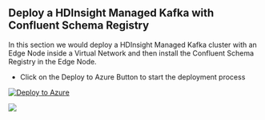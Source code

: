 ## Deploy a HDInsight Managed Kafka with Confluent Schema Registry 

In this section we would deploy a  HDInsight Managed Kafka  cluster with an Edge Node inside a Virtual Network and then install the Confluent Schema Registry in the Edge Node.  

 - Click on the Deploy to Azure Button to start the deployment process

[![Deploy to Azure](https://aka.ms/deploytoazurebutton)](https://portal.azure.com/#create/Microsoft.Template/uri/https%3A%2F%2Fraw.githubusercontent.com%2Farnabganguly%2FKafkaschemaregistry%2Fmaster%2Fazuredeploy.json
)
<a  href="http://armviz.io/#/load=https://raw.githubusercontent.com/arnabganguly/Kafkaschemaregistry/master/azuredeploy.json"  target="_blank">

<img src="http://armviz.io/visualizebutton.png"/>
</a>


<!--stackedit_data:
eyJoaXN0b3J5IjpbLTIwMjgzODkxNjIsMTIzOTYyNTAzNSwxNj
c0NDE1NDYzXX0=
-->